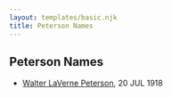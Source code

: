 ```yaml
---
layout: templates/basic.njk
title: Peterson Names
---
```

## Peterson Names
- [Walter LaVerne Peterson](/people/1/11370960), 20 JUL 1918